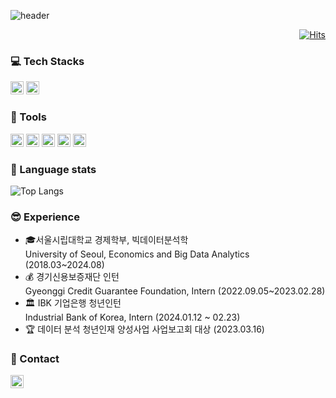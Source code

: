 <!-- ## Hi there 👋 -->

<!--
**waterhyun/waterhyun** is a ✨ _special_ ✨ repository because its `README.md` (this file) appears on your GitHub profile.

Here are some ideas to get you started:

- 🔭 I’m currently working on ...
- 🌱 I’m currently learning ...
- 👯 I’m looking to collaborate on ...
- 🤔 I’m looking for help with ...
- 💬 Ask me about ...
- 📫 How to reach me: ...
- 😄 Pronouns: ...
- ⚡ Fun fact: ...
-->


<!-- header -->

![header](https://capsule-render.vercel.app/api?type=venom&color=auto&height=150&section=header&text=Lee%20soohyun%20&fontSize=35&theme=tokyonight)

<!-- 참고 사이트: https://github.com/kyechan99/capsule-render/tree/master  -->


<!-- 방문자 수 -->

<div align="Right">

[![Hits](https://hits.seeyoufarm.com/api/count/incr/badge.svg?url=https%3A%2F%2Fgithub.com%2Fwaterhyun&count_bg=%236D92FE&title_bg=%23000000&icon=&icon_color=%23E7E7E7&title=hits&edge_flat=false)](https://hits.seeyoufarm.com)

</div>

<!-- 참고 사이트: 
https://hits.seeyoufarm.com/
https://mybrandnewlogo.com/ko/color-palette-generator -->




<!-- 기술 관련 스택-->


<!-- 〈img  src="그림파일 경로"  width="가로 길이"  height="세로 길이"  border="경계선 굵기" 
   alt(title)="그림 설명"〉
[출처] HTML img 태그 - 속성(src, width, height, border, alt, title, align)|작성자 양희용 -->
<!-- https://img.shields.io/badge/기술 이름 - 로고 배경색?style=flat&logo=기술 이름&logoColor=배경색" -->

### 💻 Tech Stacks

<img src="https://img.shields.io/badge/Python-3766AB?style=flat&logo=Python&logoColor=white" height="21">
<img src="https://img.shields.io/badge/R-276DC3?style=flat&logo=R&logoColor=white" height="21">


### 🔨 Tools
<img src="https://img.shields.io/badge/jupyter-F37626?style=flat&logo=jupyter&logoColor=white" height="21">
<img src="https://img.shields.io/badge/googlecolab-F9AB00?style=flat&logo=googlecolab&logoColor=white" height="21">
<img src="https://img.shields.io/badge/postgresql-4169E1?style=flat&logo=postgresql&logoColor=white" height="21">
<img src="https://img.shields.io/badge/qgis-589632?style=flat&logo=qgis&logoColor=white" height="21">
<img src="https://img.shields.io/badge/tableau-E97627?style=flat&logo=tableau&logoColor=white" height="21">

<!-- 참고 사이트: 
https://shields.io/
https://simpleicons.org/
 -->


### 🔗 Language stats 
![Top Langs](https://github-readme-stats.vercel.app/api/top-langs/?username=waterhyun&layout=compact&size_weight=0.5&count_weight=0.5)


<!-- 경험 -->
### 😎 Experience
- 🎓서울시립대학교 경제학부, 빅데이터분석학  
  University of Seoul, Economics and Big Data Analytics (2018.03~2024.08)
- 💰 경기신용보증재단 인턴         
  Gyeonggi Credit Guarantee Foundation, Intern (2022.09.05~2023.02.28) 
- 🏛  IBK 기업은행 청년인턴   
  Industrial Bank of Korea, Intern (2024.01.12 ~ 02.23) 
- 🏆 데이터 분석 청년인재 양성사업 사업보고회 대상 (2023.03.16)


<!-- 최종 참고 사이트: 
https://blog.cowkite.com/blog/2102241544/
https://velog.io/@oka1313/Github-%EA%B9%83%ED%97%88%EB%B8%8C-%ED%94%84%EB%A1%9C%ED%95%84-%EA%BE%B8%EB%AF%B8%EA%B8%B0
https://easyhomputer.tistory.com/22 -->

### 💌 Contact
<a href="mailto:1eesuhyun521@gmail.com"><img src="https://img.shields.io/badge/1eesuhyun521@gmail.com-EA4335?style=flat&logo=gmail&logoColor=white" height="21"/></a>



